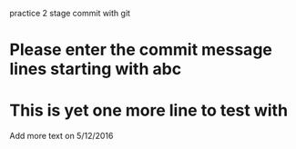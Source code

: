 practice 2 stage commit with git
# Please enter the commit message lines starting with abc
# This is yet one more line to test with

Add more text on 5/12/2016